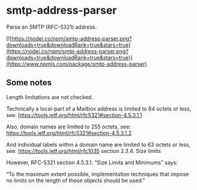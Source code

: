 # smtp-address-parser

Parse an SMTP (RFC-5321) address.

[![https://nodei.co/npm/smtp-address-parser.png?downloads=true&downloadRank=true&stars=true](https://nodei.co/npm/smtp-address-parser.png?downloads=true&downloadRank=true&stars=true)](https://www.npmjs.com/package/smtp-address-parser)

## Some notes

Length limitations are not checked.

Technically a local-part of a Mailbox address is limited to 64 octets
or less, see: <https://tools.ietf.org/html/rfc5321#section-4.5.3.1.1>

Also, domain names are limited to 255 octets, see:
<https://tools.ietf.org/html/rfc5321#section-4.5.3.1.2>

And individual labels within a domain name are limited to 63
octets or less, see:
<https://tools.ietf.org/html/rfc1035> section 2.3.4. Size limits

However, RFC-5321 section 4.5.3.1. “Size Limits and Minimums” says:

“To the maximum extent possible, implementation techniques that impose
no limits on the length of these objects should be used.”